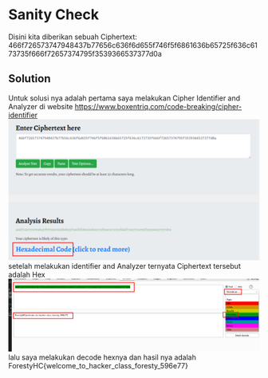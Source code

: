 # Sanity Check
Disini kita diberikan sebuah Ciphertext: 466f726573747948437b77656c636f6d655f746f5f6861636b65725f636c6173735f666f72657374795f3539366537377d0a

## Solution
Untuk solusi nya adalah pertama saya melakukan Cipher Identifier and Analyzer di website
https://www.boxentriq.com/code-breaking/cipher-identifier
![Screenshot from 2023-06-14 01-02-23](https://raw.githubusercontent.com/ilmndwntr/ForestyHC-CTF-WRITEUP/main/Miscellaneous/Sanity%20Check/identifier.png)
setelah melakukan identifier and Analyzer ternyata Ciphertext tersebut adalah Hex
![Screenshot from 2023-06-14 01-02-23](https://raw.githubusercontent.com/ilmndwntr/ForestyHC-CTF-WRITEUP/main/Miscellaneous/Sanity%20Check/decode.png)
lalu saya melakukan decode hexnya dan hasil nya adalah ForestyHC{welcome_to_hacker_class_foresty_596e77}
